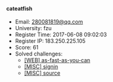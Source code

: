 #### cateatfish  

* Email: 280081819@qq.com  
* University: fzu  
* Register Time: 2017-06-08 09:02:03  
* Register IP: 183.250.225.105  
* Score: 61  
* Solved challenges: 
  * [[WEB] as-fast-as-you-can](https://github.com/SniperOJ/Challenges/blob/master/web/as-fast-as-you-can.json)  
  * [[MISC] signin](https://github.com/SniperOJ/Challenges/blob/master/misc/signin.json)  
  * [[MISC] source](https://github.com/SniperOJ/Challenges/blob/master/misc/source.json)  
